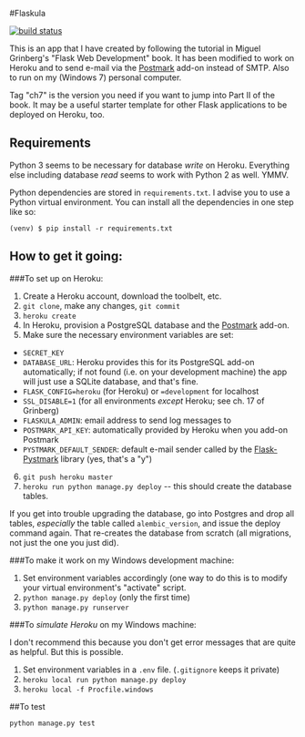 #Flaskula

[![build status](https://travis-ci.org/joeclark-phd/flaskula.svg?branch=master)](https://travis-ci.org/joeclark-phd/flaskula)

This is an app that I have created by following the tutorial in Miguel 
Grinberg's "Flask Web Development" book.  It has been modified to work on 
Heroku and to send e-mail via the [Postmark](https://postmarkapp.com) add-on 
instead of SMTP.  Also to run on my (Windows 7) personal computer.

Tag "ch7" is the version you need if you want to jump into Part II of the
book.  It may be a useful starter template for other Flask applications to
be deployed on Heroku, too.

## Requirements

Python 3 seems to be necessary for database *write* on Heroku.  Everything else
including database *read* seems to work with Python 2 as well.  YMMV.

Python dependencies are stored in `requirements.txt`.  I advise you to use a 
Python virtual environment. You can install all the dependencies in one step 
like so:

    (venv) $ pip install -r requirements.txt


## How to get it going: 
   
###To set up on Heroku:

1. Create a Heroku account, download the toolbelt, etc.
2. `git clone`, make any changes, `git commit`
3. `heroku create`
4. In Heroku, provision a PostgreSQL database and the 
     [Postmark](https://postmarkapp.com) add-on.
5. Make sure the necessary environment variables are set:
  - `SECRET_KEY`
  - `DATABASE_URL`: Heroku provides this for its PostgreSQL add-on 
    automatically; if not found (i.e. on your development machine) the app 
    will just use a SQLite database, and that's fine.
  - `FLASK_CONFIG=heroku` (for Heroku) or `=development` for localhost
  - `SSL_DISABLE=1` (for all environments *except* Heroku; see ch. 17 of 
    Grinberg)
  - `FLASKULA_ADMIN`: email address to send log messages to
  - `POSTMARK_API_KEY`: automatically provided by Heroku when you add-on 
    Postmark
  - `PYSTMARK_DEFAULT_SENDER`: default e-mail sender called by the 
    [Flask-Pystmark](https://github.com/xsleonard/flask-pystmark) library 
    (yes, that's a "y")
6. `git push heroku master`
7. `heroku run python manage.py deploy` -- this should create the database
    tables.
    
If you get into trouble upgrading the database, go into Postgres and drop
all tables, *especially* the table called `alembic_version`, and issue the
deploy command again.  That re-creates the database from scratch (all
migrations, not just the one you just did).
    
###To make it work on my Windows development machine:

1. Set environment variables accordingly (one way to do this is to modify
    your virtual environment's "activate" script.
2. `python manage.py deploy` (only the first time)
3. `python manage.py runserver`

###To *simulate Heroku* on my Windows machine:

I don't recommend this because you don't get error messages that are quite as
helpful.  But this is possible.

1. Set environment variables in a `.env` file. (`.gitignore` keeps it private)
2. `heroku local run python manage.py deploy`
3. `heroku local -f Procfile.windows`


##To test

    python manage.py test
    
    